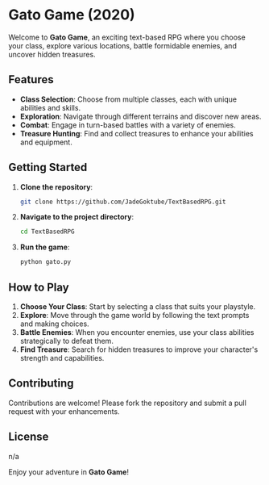 # Gato Game (2020)

Welcome to **Gato Game**, an exciting text-based RPG where you choose your class, explore various locations, battle formidable enemies, and uncover hidden treasures.

## Features

- **Class Selection**: Choose from multiple classes, each with unique abilities and skills.
- **Exploration**: Navigate through different terrains and discover new areas.
- **Combat**: Engage in turn-based battles with a variety of enemies.
- **Treasure Hunting**: Find and collect treasures to enhance your abilities and equipment.

## Getting Started

1. **Clone the repository**:
   ```bash
   git clone https://github.com/JadeGoktube/TextBasedRPG.git
   ```
2. **Navigate to the project directory**:
   ```bash
   cd TextBasedRPG
   ```
3. **Run the game**:
   ```bash
   python gato.py
   ```

## How to Play

1. **Choose Your Class**: Start by selecting a class that suits your playstyle.
2. **Explore**: Move through the game world by following the text prompts and making choices.
3. **Battle Enemies**: When you encounter enemies, use your class abilities strategically to defeat them.
4. **Find Treasure**: Search for hidden treasures to improve your character's strength and capabilities.

## Contributing

Contributions are welcome! Please fork the repository and submit a pull request with your enhancements.

## License

n/a

Enjoy your adventure in **Gato Game**!
